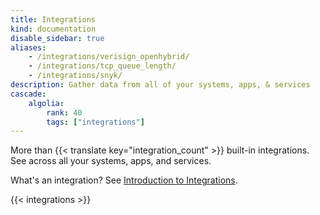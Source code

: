 ```yaml
---
title: Integrations
kind: documentation
disable_sidebar: true
aliases:
    - /integrations/verisign_openhybrid/
    - /integrations/tcp_queue_length/
    - /integrations/snyk/
description: Gather data from all of your systems, apps, & services
cascade:
    algolia:
        rank: 40
        tags: ["integrations"]
---
```


More than {{< translate key="integration_count" >}} built-in integrations. See across all your systems, apps, and services.

What's an integration? See [Introduction to Integrations][1].

{{< integrations >}}

[1]: /getting_started/integrations/
